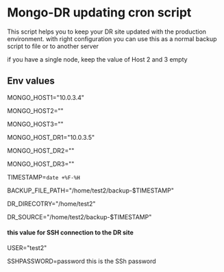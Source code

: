 # Mongo-DR updating cron script

This script helps you to keep your DR site updated with the production environment. 
with right configuration you can use this as a normal backup script to file or to another server


if you have a single node, keep the value of Host 2 and 3 empty


## Env values 
MONGO_HOST1="10.0.3.4"

MONGO_HOST2=""

MONGO_HOST3=""

MONGO_HOST_DR1="10.0.3.5"

MONGO_HOST_DR2=""

MONGO_HOST_DR3=""

TIMESTAMP=`date +%F-%H`

BACKUP_FILE_PATH="/home/test2/backup-$TIMESTAMP"   

DR_DIRECOTRY="/home/test2"  

DR_SOURCE="/home/test2/backup-$TIMESTAMP"   

#### this value for SSH connection to the DR site 
USER="test2"   

SSHPASSWORD=password  this is the SSh password  
